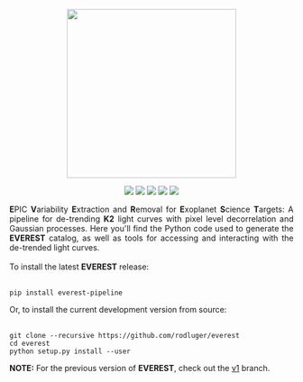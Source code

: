<p align="center">
  <img width = "300" src="http://staff.washington.edu/rodluger/everest/_images/everest.png"/>
</p>
<p align="center">
  <a href="https://travis-ci.org/rodluger/everest/"><img src="https://travis-ci.org/rodluger/everest.svg?branch=master"/></a>
  <a href="http://arxiv.org/abs/1607.00524"><img src="https://img.shields.io/badge/arXiv-1607.00524-blue.svg?style=flat"/></a>
  <a href="https://raw.githubusercontent.com/rodluger/everest/master/LICENSE"><img src="https://img.shields.io/badge/license-MIT-brightgreen.svg"/></a>
  <a href="http://staff.washington.edu/rodluger/everest"><img src="https://img.shields.io/badge/read-the_docs-blue.svg?style=flat"/></a>
  <a href="https://archive.stsci.edu/prepds/everest/"><img src="https://img.shields.io/badge/MAST-lightcurves-brightgreen.svg?style=flat"/></a>
</p>

<div align="justify">
<b>E</b>PIC <b>V</b>ariability <b>E</b>xtraction and <b>R</b>emoval for <b>E</b>xoplanet <b>S</b>cience <b>T</b>argets: A pipeline for de-trending <b>K2</b> light curves with pixel level decorrelation and Gaussian processes. Here you'll find the Python code used to generate the <b>EVEREST</b> catalog, as well as tools for accessing and interacting with the de-trended light curves.
<br/><br/>
To install the latest <b>EVEREST</b> release:
<br/><br/>
<pre><code>pip install everest-pipeline</code></pre>
Or, to install the current development version from source:
<br/><br/>
<pre><code>git clone --recursive https://github.com/rodluger/everest
cd everest
python setup.py install --user</code></pre>
<b>NOTE:</b> For the previous version of <b>EVEREST</b>, check out the <a href="https://github.com/rodluger/everest/tree/v1">v1</a> branch.
</div>
<br>
